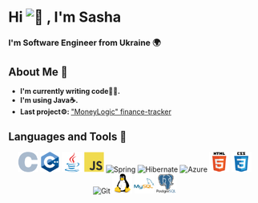 <div>
<h1>Hi <img src="https://github.com/JustSashaUP/JustSashaUP/assets/94720780/e92e4600-5346-4a56-aaac-9968ed69c5b8" alt="👋" style="width:30px"/> , I'm Sasha</h1>
<h3>I'm Software Engineer from Ukraine 🌍</h3>
</div>

## About Me 🙂
<div>
<ul>
    <li><strong>I'm currently writing code🧑‍💻.</strong></li>
    <li><strong>I'm using Java☕.</strong></li>
    <li><strong>Last project⚙️: </strong><a href="https://github.com/JustSashaUP/MoneyLogic">"MoneyLogic" finance-tracker</a></li>
</ul>
</div>

## Languages and Tools 🚀
<div align="center">
    <img src="https://raw.githubusercontent.com/devicons/devicon/master/icons/c/c-original.svg" alt="C" width="40" height="40"/>
    <img src="https://raw.githubusercontent.com/devicons/devicon/master/icons/cplusplus/cplusplus-original.svg" alt="C++" width="40" height="40"/>
    <img src="https://raw.githubusercontent.com/devicons/devicon/master/icons/java/java-original.svg" alt="Java" width="40" height="40"/>
    <img src="https://raw.githubusercontent.com/devicons/devicon/master/icons/javascript/javascript-original.svg" alt="JavaScript" width="40" height="40"/>
    <img src="https://www.vectorlogo.zone/logos/springio/springio-icon.svg" alt="Spring" width="40" height="40"/>
    <img src="https://www.vectorlogo.zone/logos/hibernate/hibernate-icon.svg" alt="Hibernate" width="40" height="40"/>
    <img src="https://www.vectorlogo.zone/logos/microsoft_azure/microsoft_azure-icon.svg" alt="Azure" width="40" height="40"/>
    <img src="https://raw.githubusercontent.com/devicons/devicon/master/icons/html5/html5-original-wordmark.svg" alt="HTML5" width="40" height="40"/>
    <img src="https://raw.githubusercontent.com/devicons/devicon/master/icons/css3/css3-original-wordmark.svg" alt="CSS3" width="40" height="40"/>
    <img src="https://www.vectorlogo.zone/logos/git-scm/git-scm-icon.svg" alt="Git" width="40" height="40"/>
    <img src="https://raw.githubusercontent.com/devicons/devicon/master/icons/linux/linux-original.svg" alt="Linux" width="40" height="40"/>
    <img src="https://raw.githubusercontent.com/devicons/devicon/master/icons/mysql/mysql-original-wordmark.svg" alt="MySQL" width="40" height="40"/>
    <img src="https://raw.githubusercontent.com/devicons/devicon/master/icons/postgresql/postgresql-original-wordmark.svg" alt="PostgreSQL" width="40" height="40"/>
</div>
